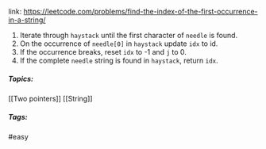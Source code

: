 link: https://leetcode.com/problems/find-the-index-of-the-first-occurrence-in-a-string/

1. Iterate through `haystack` until the first character of `needle` is found.
2. On the occurrence of `needle[0]` in `haystack` update `idx` to id.
3. If the occurrence breaks, reset `idx` to -1 and `j` to 0.
4. If the complete `needle` string is found in `haystack`, return `idx`.

##### Topics:
[[Two pointers]] [[String]]

##### Tags:
#easy 